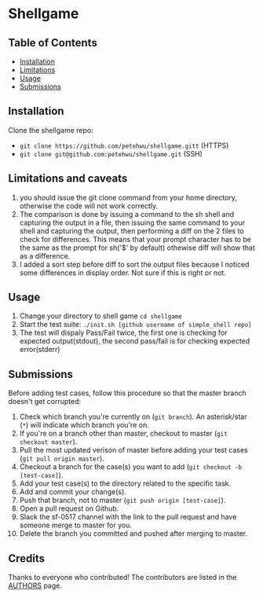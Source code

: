 # Shellgame

## Table of Contents
* [Installation](#installation)
* [Limitations](#limitations-and-caveats)
* [Usage](#usage)
* [Submissions](#submissions)

## Installation
Clone the shellgame repo:
   - `git clone https://github.com/petehwu/shellgame.gitt` (HTTPS)
   - `git clone git@github.com:petehwu/shellgame.git` (SSH)

## Limitations and caveats
1.  you should issue the git clone command from your home directory, otherwise the code will not work correctly.  
2. The comparison is done by issuing a command to the sh shell and capturing the output in a file, then issuing the same command to your shell and capturing the output, then performing a diff on the 2 files to check for differences.  This means that your prompt character has to be the same as the prompt for sh('$' by default) othewise diff will show that as a difference.  
3. I added a sort step before diff to sort the output files because I noticed some differences in display order.  Not sure if this is right or not.

## Usage
1. Change your directory to shell game `cd shellgame`
2. Start the test suite: `./init.sh [github username of simple_shell repo]`
3. The test will dispaly Pass/Fail twice, the first one is checking for expected output(stdout), the second pass/fail is for checking expected error(stderr)

## Submissions
Before adding test cases, follow this procedure so that the master branch doesn't get corrupted:
1. Check which branch you're currently on (`git branch`). An asterisk/star (`*`) will indicate which branch you're on.
2. If you're on a branch other than master, checkout to master (`git checkout master`).
3. Pull the most updated verison of master before adding your test cases (`git pull origin master`).
4. Checkout a branch for the case(s) you want to add (`git checkout -b [test-case]`).
5. Add your test case(s) to the directory related to the specific task.
6. Add and commit your change(s).
7. Push that branch, not to master (`git push origin [test-case]`).
8. Open a pull request on Github.
9. Slack the sf-0517 channel with the link to the pull request and have someone merge to master for you.
10. Delete the branch you committed and pushed after merging to master.

## Credits
Thanks to everyone who contributed! The contributors are listed in the [AUTHORS](https://github.com/srinitude/shellgame/blob/master/AUTHORS) page.
